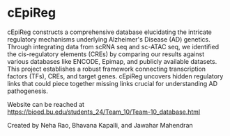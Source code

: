 # cEpiReg
cEpiReg constructs a comprehensive database elucidating the intricate regulatory mechanisms underlying Alzheimer's Disease (AD) genetics. Through integrating data from scRNA seq and sc-ATAC seq, we identified the cis-regulatory elements (CREs) by comparing our results against various databases like ENCODE, Epimap, and publicly available datasets. This project establishes a robust framework connecting transcription factors (TFs), CREs, and target genes. cEpiReg uncovers hidden regulatory links that could piece together missing links crucial for understanding AD pathogenesis.

Website can be reached at https://bioed.bu.edu/students_24/Team_10/Team-10_database.html

Created by Neha Rao, Bhavana Kapalli, and Jawahar Mahendran
